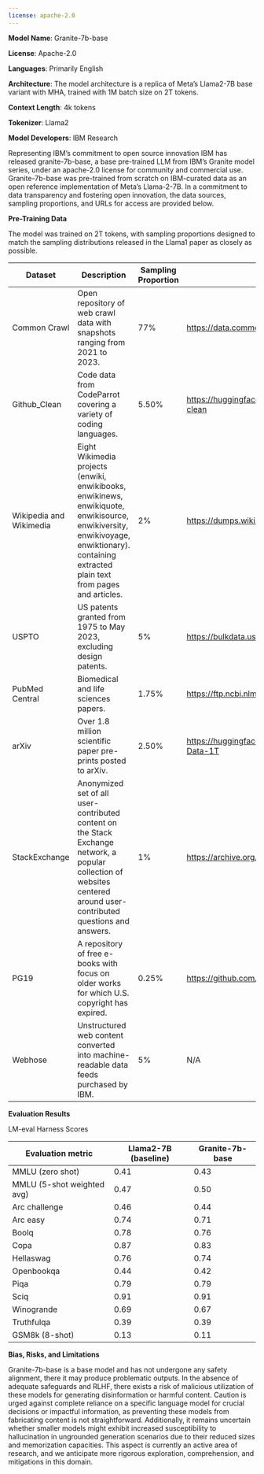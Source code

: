 ```yaml
---
license: apache-2.0
---
```


**Model Name**: Granite-7b-base

**License**: Apache-2.0

**Languages**: Primarily English

**Architecture**: The model architecture is a replica of Meta’s Llama2-7B base variant with MHA, trained with 1M batch size on 2T tokens.

**Context Length**: 4k tokens

**Tokenizer**: Llama2

**Model Developers**: IBM Research

Representing IBM’s commitment to open source innovation IBM has released granite-7b-base, a base pre-trained LLM from IBM’s Granite model series, under an apache-2.0 license for community and commercial use. Granite-7b-base was pre-trained from scratch on IBM-curated data as an open reference implementation of Meta’s Llama-2-7B. In a commitment to data transparency and fostering open innovation, the data sources, sampling proportions, and URLs for access are provided below.

**Pre-Training Data**

The model was trained on 2T tokens, with sampling proportions designed to match the sampling distributions released in the Llama1 paper as closely as possible.

| Dataset | Description | Sampling Proportion | URL |
|---|---|---|---|
|Common Crawl |Open repository of web crawl data with snapshots ranging from 2021 to 2023.| 77% | https://data.commoncrawl.org/ |
|Github_Clean | Code data from CodeParrot covering a variety of coding languages. | 5.50% | https://huggingface.co/datasets/codeparrot/github-code-clean |
|Wikipedia and Wikimedia| Eight Wikimedia projects (enwiki, enwikibooks, enwikinews, enwikiquote, enwikisource, enwikiversity, enwikivoyage, enwiktionary). containing extracted plain text from pages and articles.| 2% |	https://dumps.wikimedia.org |
|USPTO |	US patents granted from 1975 to May 2023, excluding design patents.|	5%	| https://bulkdata.uspto.gov/ |
|PubMed Central|	Biomedical and life sciences papers.|	1.75%	|https://ftp.ncbi.nlm.nih.gov/pub/pmc/oa_package/|
|arXiv|	Over 1.8 million scientific paper pre-prints posted to arXiv. |	2.50%	| https://huggingface.co/datasets/togethercomputer/RedPajama-Data-1T |
|StackExchange|	Anonymized set of all user-contributed content on the Stack Exchange network, a popular collection of websites centered around user-contributed questions and answers.|	1%	| https://archive.org/details/stackexchange_20221206|
|PG19|	A repository of free e-books with focus on older works for which U.S. copyright has expired.|	0.25% |	https://github.com/google-deepmind/pg19|
|Webhose |	Unstructured web content converted into machine-readable data feeds purchased by IBM.|	5% |	N/A |

**Evaluation Results**

LM-eval Harness Scores

|Evaluation metric|	Llama2-7B (baseline) |	Granite-7b-base|
|---|---|---|
|MMLU (zero shot)| 0.41 |	0.43|
|MMLU (5-shot weighted avg)|	0.47 |	0.50|
|Arc challenge|	0.46 |	0.44|
|Arc easy|	0.74|	0.71|
|Boolq|	0.78 |	0.76 |
|Copa |	0.87 |	0.83 |
|Hellaswag|	0.76 |	0.74|
|Openbookqa|	0.44|	0.42|
|Piqa|	0.79|	0.79|
|Sciq|	0.91|	0.91|
|Winogrande|	0.69|	0.67|
|Truthfulqa|	0.39|	0.39|
|GSM8k (8-shot)|	0.13|	0.11|

**Bias, Risks, and Limitations**

Granite-7b-base is a base model and has not undergone any safety alignment, there it may produce problematic outputs. In the absence of adequate safeguards and RLHF, there exists a risk of malicious utilization of these models for generating disinformation or harmful content. Caution is urged against complete reliance on a specific language model for crucial decisions or impactful information, as preventing these models from fabricating content is not straightforward. Additionally, it remains uncertain whether smaller models might exhibit increased susceptibility to hallucination in ungrounded generation scenarios due to their reduced sizes and memorization capacities. This aspect is currently an active area of research, and we anticipate more rigorous exploration, comprehension, and mitigations in this domain.
